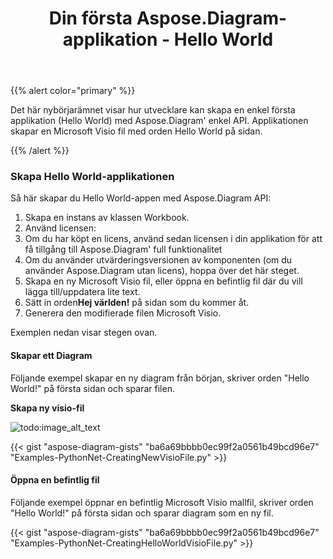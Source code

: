 ﻿---
title: Din första Aspose.Diagram-applikation - Hello World
type: docs
weight: 30
url: /sv/python-net/your-first-aspose-diagram-application-hello-world/
---
{{% alert color="primary" %}}

Det här nybörjarämnet visar hur utvecklare kan skapa en enkel första applikation (Hello World) med Aspose.Diagram' enkel API. Applikationen skapar en Microsoft Visio fil med orden Hello World på sidan.

{{% /alert %}}

### **Skapa Hello World-applikationen**

Så här skapar du Hello World-appen med Aspose.Diagram API:

1. Skapa en instans av klassen Workbook.
1. Använd licensen:
 1. Om du har köpt en licens, använd sedan licensen i din applikation för att få tillgång till Aspose.Diagram' full funktionalitet
 1. Om du använder utvärderingsversionen av komponenten (om du använder Aspose.Diagram utan licens), hoppa över det här steget.
1. Skapa en ny Microsoft Visio fil, eller öppna en befintlig fil där du vill lägga till/uppdatera lite text.
1.  Sätt in orden**Hej världen!** på sidan som du kommer åt.
1. Generera den modifierade filen Microsoft Visio.

Exemplen nedan visar stegen ovan.

#### **Skapar ett Diagram**

Följande exempel skapar en ny diagram från början, skriver orden "Hello World!" på första sidan och sparar filen.

**Skapa ny visio-fil** 

![todo:image_alt_text](your-first-aspose-diagram-application-hello-world_1.png)

{{< gist "aspose-diagram-gists" "ba6a69bbbb0ec99f2a0561b49bcd96e7" "Examples-PythonNet-CreatingNewVisioFile.py" >}}

#### **Öppna en befintlig fil**

Följande exempel öppnar en befintlig Microsoft Visio mallfil, skriver orden "Hello World!" på första sidan och sparar diagram som en ny fil.

{{< gist "aspose-diagram-gists" "ba6a69bbbb0ec99f2a0561b49bcd96e7" "Examples-PythonNet-CreatingHelloWorldVisioFile.py" >}}
